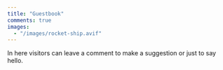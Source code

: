 ```yaml
---
title: "Guestbook"
comments: true
images:
  - "/images/rocket-ship.avif"
---
```


In here visitors can leave a comment to make a suggestion or just to say hello.